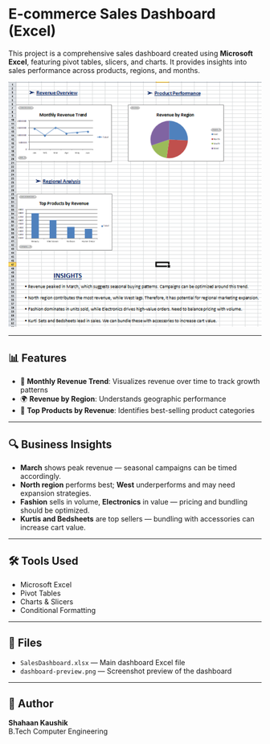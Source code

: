 # E-commerce Sales Dashboard (Excel)

This project is a comprehensive sales dashboard created using **Microsoft Excel**, featuring pivot tables, slicers, and charts. It provides insights into sales performance across products, regions, and months.

![Dashboard Preview](dashboard-preview.png)

---

## 📊 Features

- 📅 **Monthly Revenue Trend**: Visualizes revenue over time to track growth patterns
- 🌍 **Revenue by Region**: Understands geographic performance
- 🛒 **Top Products by Revenue**: Identifies best-selling product categories

---

## 🔍 Business Insights

- **March** shows peak revenue — seasonal campaigns can be timed accordingly.
- **North region** performs best; **West** underperforms and may need expansion strategies.
- **Fashion** sells in volume, **Electronics** in value — pricing and bundling should be optimized.
- **Kurtis and Bedsheets** are top sellers — bundling with accessories can increase cart value.

---

## 🛠 Tools Used

- Microsoft Excel
- Pivot Tables
- Charts & Slicers
- Conditional Formatting

---

## 📁 Files

- `SalesDashboard.xlsx` — Main dashboard Excel file
- `dashboard-preview.png` — Screenshot preview of the dashboard

---

## 👤 Author

**Shahaan Kaushik**  
B.Tech Computer Engineering

